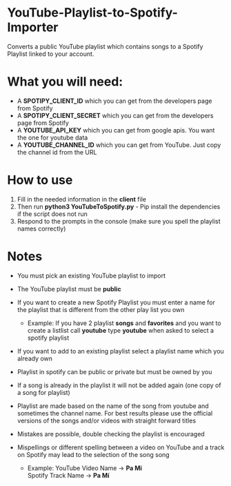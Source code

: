 # YouTube-Playlist-to-Spotify-Importer
Converts a public YouTube playlist which contains songs to a Spotify Playlist linked to your account.

# What you will need:
  - A **SPOTIPY_CLIENT_ID** which you can get from the developers page from Spotify
  - A **SPOTIPY_CLIENT_SECRET** which you can get from the developers page from Spotify
  - A **YOUTUBE_API_KEY** which you can get from google apis. You want the one for youtube data
  - A **YOUTUBE_CHANNEL_ID** which you can get from YouTube. Just copy the channel id from the URL

# How to use
  1. Fill in the needed information in the **client** file
  2. Then run **python3 YouTubeToSpotify.py**
    - Pip install the dependencies if the script does not run
  3. Respond to the prompts in the console (make sure you spell the playlist names correctly)

# Notes
  - You must pick an existing YouTube playlist to import
  - The YouTube playlist must be **public**
  - If you want to create a new Spotify Playlist you must enter a name for the playlist that is different from the other play list you own 
    
    - Example: If you have 2 playlist **songs** and **favorites** and you want to create a listlist call **youtube** type **youtube** when asked to select a spotify playlist
  - If you want to add to an existing playlist select a playlist name which you already own
  - Playlist in spotify can be public or private but must be owned by you
  - If a song is already in the playlist it will not be added again (one copy of a song for playlist)
  - Playlist are made based on the name of the song from youtube and sometimes the channel name. For best results please use the official versions of the songs and/or videos with straight forward titles
  - Mistakes are possible, double checking the playlist is encouraged 
  - Mispellings or different spelling between a video on YouTube and a track on Spotify may lead to the selection of the song song
  
    - Example: YouTube Video Name -> **Pa Mi**<br/> Spotify Track Name -> **Pa Mí**
  
